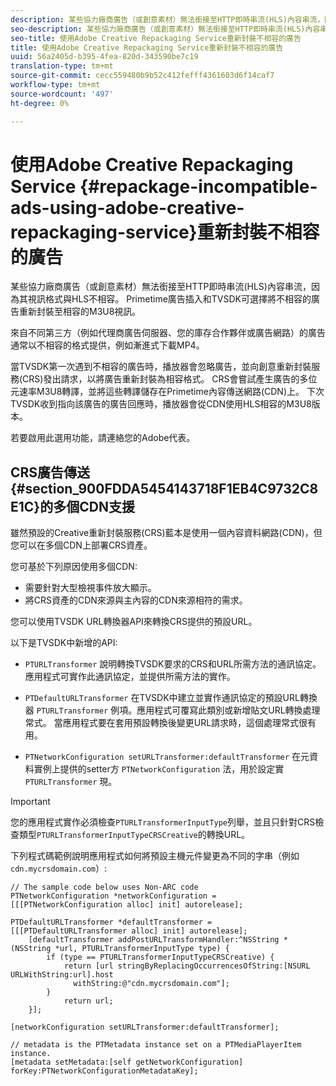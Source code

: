 ```yaml
---
description: 某些協力廠商廣告（或創意素材）無法銜接至HTTP即時串流(HLS)內容串流，因為其視訊格式與HLS不相容。 Primetime廣告插入和TVSDK可選擇將不相容的廣告重新封裝至相容的M3U8視訊。
seo-description: 某些協力廠商廣告（或創意素材）無法銜接至HTTP即時串流(HLS)內容串流，因為其視訊格式與HLS不相容。 Primetime廣告插入和TVSDK可選擇將不相容的廣告重新封裝至相容的M3U8視訊。
seo-title: 使用Adobe Creative Repackaging Service重新封裝不相容的廣告
title: 使用Adobe Creative Repackaging Service重新封裝不相容的廣告
uuid: 56a2405d-b395-4fea-820d-343590be7c19
translation-type: tm+mt
source-git-commit: cecc559480b9b52c412fefff4361603d6f14caf7
workflow-type: tm+mt
source-wordcount: '497'
ht-degree: 0%

---
```



# 使用Adobe Creative Repackaging Service {#repackage-incompatible-ads-using-adobe-creative-repackaging-service}重新封裝不相容的廣告

某些協力廠商廣告（或創意素材）無法銜接至HTTP即時串流(HLS)內容串流，因為其視訊格式與HLS不相容。 Primetime廣告插入和TVSDK可選擇將不相容的廣告重新封裝至相容的M3U8視訊。

來自不同第三方（例如代理商廣告伺服器、您的庫存合作夥伴或廣告網路）的廣告通常以不相容的格式提供，例如漸進式下載MP4。

當TVSDK第一次遇到不相容的廣告時，播放器會忽略廣告，並向創意重新封裝服務(CRS)發出請求，以將廣告重新封裝為相容格式。 CRS會嘗試產生廣告的多位元速率M3U8轉譯，並將這些轉譯儲存在Primetime內容傳送網路(CDN)上。 下次TVSDK收到指向該廣告的廣告回應時，播放器會從CDN使用HLS相容的M3U8版本。

若要啟用此選用功能，請連絡您的Adobe代表。

## CRS廣告傳送{#section_900FDDA5454143718F1EB4C9732C8E1C}的多個CDN支援

雖然預設的Creative重新封裝服務(CRS)藍本是使用一個內容資料網路(CDN)，但您可以在多個CDN上部署CRS資產。

您可基於下列原因使用多個CDN:

* 需要針對大型檢視事件放大顯示。
* 將CRS資產的CDN來源與主內容的CDN來源相符的需求。

您可以使用TVSDK URL轉換器API來轉換CRS提供的預設URL。

以下是TVSDK中新增的API:

* `PTURLTransformer` 說明轉換TVSDK要求的CRS和URL所需方法的通訊協定。應用程式可實作此通訊協定，並提供所需方法的實作。

* `PTDefaultURLTransformer` 在TVSDK中建立並實作通訊協定的預設URL轉換器 `PTURLTransformer` 例項。應用程式可覆寫此類別或新增貼文URL轉換處理常式。 當應用程式要在套用預設轉換後變更URL請求時，這個處理常式很有用。

* `PTNetworkConfiguration setURLTransformer:defaultTransformer` 在元資料實例上提供的setter方 `PTNetworkConfiguration` 法，用於設定實 `PTURLTransformer` 現。

>[!IMPORTANT]
>
>您的應用程式實作必須檢查`PTURLTransformerInputType`列舉，並且只針對CRS檢查類型`PTURLTransformerInputTypeCRSCreative`的轉換URL。

下列程式碼範例說明應用程式如何將預設主機元件變更為不同的字串（例如`cdn.mycrsdomain.com`）:

```
// The sample code below uses Non-ARC code 
PTNetworkConfiguration *networkConfiguration = [[[PTNetworkConfiguration alloc] init] autorelease]; 
   
PTDefaultURLTransformer *defaultTransformer = [[[PTDefaultURLTransformer alloc] init] autorelease]; 
    [defaultTransformer addPostURLTransformHandler:^NSString *(NSString *url, PTURLTransformerInputType type) { 
        if (type == PTURLTransformerInputTypeCRSCreative) { 
            return [url stringByReplacingOccurrencesOfString:[NSURL URLWithString:url].host  
              withString:@"cdn.mycrsdomain.com"]; 
        } 
            return url; 
    }]; 
  
[networkConfiguration setURLTransformer:defaultTransformer]; 
   
// metadata is the PTMetadata instance set on a PTMediaPlayerItem instance. 
[metadata setMetadata:[self getNetworkConfiguration] forKey:PTNetworkConfigurationMetadataKey];
```
